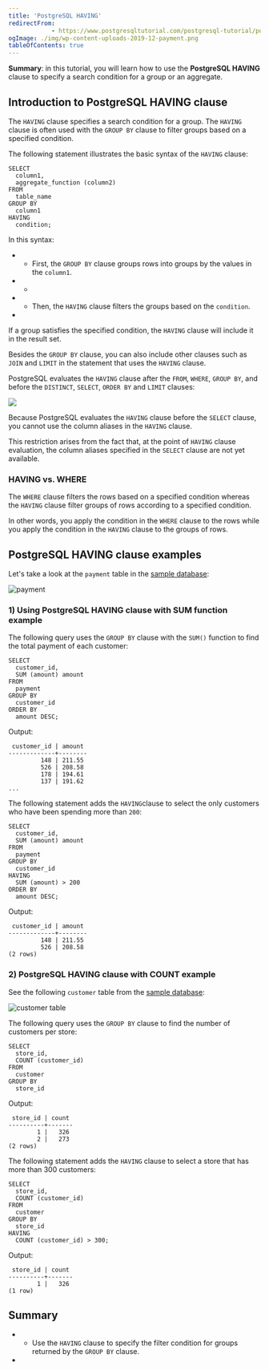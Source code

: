 ```yaml
---
title: 'PostgreSQL HAVING'
redirectFrom: 
            - https://www.postgresqltutorial.com/postgresql-tutorial/postgresql-having/
ogImage: ./img/wp-content-uploads-2019-12-payment.png
tableOfContents: true
---
```


**Summary**: in this tutorial, you will learn how to use the **PostgreSQL HAVING** clause to specify a search condition for a group or an aggregate.



## Introduction to PostgreSQL HAVING clause



The `HAVING` clause specifies a search condition for a group. The `HAVING` clause is often used with the `GROUP BY` clause to filter groups based on a specified condition.



The following statement illustrates the basic syntax of the `HAVING` clause:



```
SELECT
  column1,
  aggregate_function (column2)
FROM
  table_name
GROUP BY
  column1
HAVING
  condition;
```



In this syntax:



- - First, the `GROUP BY` clause groups rows into groups by the values in the `column1`.
- -
- - Then, the `HAVING` clause filters the groups based on the `condition`.
- 


If a group satisfies the specified condition, the `HAVING` clause will include it in the result set.



Besides the `GROUP BY` clause, you can also include other clauses such as `JOIN` and `LIMIT` in the statement that uses the `HAVING` clause.



PostgreSQL evaluates the `HAVING` clause after the `FROM`, `WHERE`, `GROUP BY`, and before the `DISTINCT`, `SELECT`, `ORDER BY` and `LIMIT` clauses:



![](https://www.postgresqltutorial.com/wp-content/uploads/2024/01/postgresql-having.svg)



Because PostgreSQL evaluates the `HAVING` clause before the `SELECT` clause, you cannot use the column aliases in the `HAVING` clause.



This restriction arises from the fact that, at the point of `HAVING` clause evaluation, the column aliases specified in the `SELECT` clause are not yet available.



### HAVING vs. WHERE



The `WHERE` clause filters the rows based on a specified condition whereas the `HAVING` clause filter groups of rows according to a specified condition.



In other words, you apply the condition in the `WHERE` clause to the rows while you apply the condition in the `HAVING` clause to the groups of rows.



## PostgreSQL HAVING clause examples



Let's take a look at the `payment` table in the [sample database](https://www.postgresqltutorial.com/postgresql-getting-started/postgresql-sample-database/ "PostgreSQL Sample Database"):



![payment](./img/wp-content-uploads-2019-12-payment.png)



### 1) Using PostgreSQL HAVING clause with SUM function example



The following query uses the `GROUP BY` clause with the `SUM()` function to find the total payment of each customer:



```
SELECT
  customer_id,
  SUM (amount) amount
FROM
  payment
GROUP BY
  customer_id
ORDER BY
  amount DESC;
```



Output:



```
 customer_id | amount
-------------+--------
         148 | 211.55
         526 | 208.58
         178 | 194.61
         137 | 191.62
...
```



The following statement adds the `HAVING`clause to select the only customers who have been spending more than `200`:



```
SELECT
  customer_id,
  SUM (amount) amount
FROM
  payment
GROUP BY
  customer_id
HAVING
  SUM (amount) > 200
ORDER BY
  amount DESC;
```



Output:



```
 customer_id | amount
-------------+--------
         148 | 211.55
         526 | 208.58
(2 rows)
```



### 2) PostgreSQL HAVING clause with COUNT example



See the following `customer` table from the [sample database](https://www.postgresqltutorial.com/postgresql-getting-started/postgresql-sample-database/):



![customer table](./img/wp-content-uploads-2013-05-customer-table.png)



The following query uses the `GROUP BY` clause to find the number of customers per store:



```
SELECT
  store_id,
  COUNT (customer_id)
FROM
  customer
GROUP BY
  store_id
```



Output:



```
 store_id | count
----------+-------
        1 |   326
        2 |   273
(2 rows)
```



The following statement adds the `HAVING` clause to select a store that has more than 300 customers:



```
SELECT
  store_id,
  COUNT (customer_id)
FROM
  customer
GROUP BY
  store_id
HAVING
  COUNT (customer_id) > 300;
```



Output:



```
 store_id | count
----------+-------
        1 |   326
(1 row)
```



## Summary



- - Use the `HAVING` clause to specify the filter condition for groups returned by the `GROUP BY` clause.
- 
